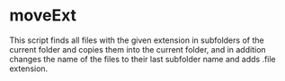 # moveExt

This script finds all files with the given extension in subfolders of the current folder and copies them into the current folder, and in addition changes the name of the files to their last subfolder name and adds .file extension.
